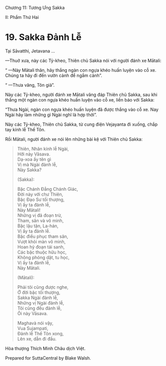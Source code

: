  

Chương 11: Tương Ưng Sakka

II: Phẩm Thứ Hai

# 19\. Sakka Ðảnh Lễ

Tại Sāvatthi, Jetavana …

—Thuở xưa, này các Tỷ-kheo, Thiên chủ Sakka nói với người đánh xe Mātali:

“ —Này Mātali thân, hãy thắng ngàn con ngựa khéo huấn luyện vào cỗ xe. Chúng ta hãy đi đến vườn cảnh để ngắm cảnh”.

“ —Thưa vâng, Tôn giả”.

Này các Tỷ-kheo, người đánh xe Mātali vâng đáp Thiên chủ Sakka, sau khi thắng một ngàn con ngựa khéo huấn luyện vào cỗ xe, liền báo với Sakka:

“Thưa Ngài, ngàn con ngựa khéo huấn luyện đã được thắng vào cỗ xe. Nay Ngài hãy làm những gì Ngài nghĩ là hợp thời”.

Này các Tỷ-kheo, Thiên chủ Sakka, từ cung điện Vejayanta đi xuống, chắp tay kính lễ Thế Tôn.

Rồi Mātali, người đánh xe nói lên những bài kệ với Thiên chủ Sakka:

> Thiên, Nhân kính lễ Ngài,  
> Hỡi này Vāsava.  
> Dạ-xoa ấy tên gì  
> Vị mà Ngài đảnh lễ,  
> Này Sakka?
> 
> (Sakka):
> 
> Bậc Chánh Ðẳng Chánh Giác,  
> Ðời này với chư Thiên,  
> Bậc Ðạo Sư tối thượng,  
> Vị ấy ta đảnh lễ,  
> Này Mātali!  
> Những vị đã đoạn trừ,  
> Tham, sân và vô minh,  
> Bậc lậu tận, La-hán,  
> Vị ấy ta đảnh lễ.  
> Bậc điều phục tham sân,  
> Vượt khỏi màn vô minh,  
> Hoan hỷ đoạn tái sanh,  
> Các bậc thuộc hữu học,  
> Không phóng dật, tu học,  
> Vị ấy ta đảnh lễ,  
> Này Mātali.
> 
> (Mātali):
> 
> Phải tôi cũng được nghe,  
> Ở đời bậc tối thượng,  
> Sakka Ngài đảnh lễ,  
> Những vị Ngài đảnh lễ,  
> Tôi cũng đều đảnh lễ,  
> Ôi này Vāsava.
> 
> Maghavà nói vậy,  
> Vua Sujampati,  
> Ðảnh lễ Thế Tôn xong,  
> Lên xe, dẫn đi đầu.

Hòa thượng Thích Minh Châu dịch Việt.

Prepared for SuttaCentral by Blake Walsh.